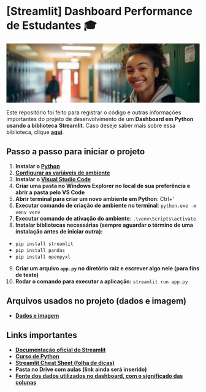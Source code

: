 
# [Streamlit] Dashboard Performance de Estudantes 🎓

![student](student.jpg)

Este repositório foi feito para registrar o código e outras informações importantes do projeto de desenvolvimento de um **Dashboard em Python usando a biblioteca** **Streamlit**. Caso deseje saber mais sobre essa biblioteca, clique [**aqui**](https://awari.com.br/streamlit-python/).  

## Passo a passo para iniciar o projeto

1.  **Instalar o [Python](https://www.python.org/downloads/)** 
2.  **[Configurar as variáveis de ambiente](https://www.youtube.com/watch?v=4dyMYgJc36E)**
3.  **Instalar o [Visual Studio Code](https://code.visualstudio.com)**
4.  **Criar uma pasta no Windows Explorer no local de sua preferência e abrir a pasta pelo VS Code**
5.  **Abrir terminal para criar um novo ambiente em Python**: Ctrl+'
6. **Executar comando de criação de ambiente no terminal**: `python.exe -m venv venv`
7. **Executar comando de ativação do ambiente**:  `.\venv\Scripts\activate`
8. **Instalar bibliotecas necessárias (sempre aguardar o término de uma instalação antes de iniciar outra):**
- `pip install streamlit`
- `pip install pandas`
- `pip install openpyxl`
9. **Criar um arquivo `app.py` no diretório raiz e escrever algo nele (para fins de teste)**
10. **Rodar o comando para executar a aplicação:** `streamlit run app.py` 

## Arquivos usados no projeto (dados e imagem)

 - **[Dados e imagem](https://drive.google.com/drive/folders/1rDMCYtli2Kltuzy8JaU-mMFI6D6SEVul?usp=sharing)** 

## Links importantes
- **[Documentação oficial do Streamlit](https://docs.streamlit.io/develop/api-reference)**
 - **[Curso de Python](https://www.youtube.com/watch?v=S9uPNppGsGo&list=PLHz_AreHm4dlKP6QQCekuIPky1CiwmdI6)**
 - **[Streamlit Cheat Sheet (folha de dicas)](https://cheat-sheet.streamlit.app/)**
 - **Pasta no Drive com aulas (link ainda será inserido)**
 - **[Fonte dos dados utilizados no dashboard, com o significado das colunas](https://www.kaggle.com/datasets/whenamancodes/student-performance/data)**
